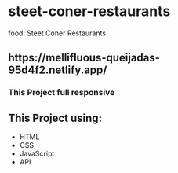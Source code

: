 # steet-coner-restaurants
food: Steet Coner Restaurants


<h2>https://mellifluous-queijadas-95d4f2.netlify.app/</h2>
<h3>This Project full responsive</h3>
<h2>This Project using:</h2>
<ul>
    <li>HTML</li>
    <li>CSS</li>
    <li>JavaScript</li>
    <li>API</li>
</ul>
